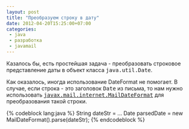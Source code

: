 ```yaml
---
layout: post
title: "Преобразуем строку в дату"
date: 2012-04-20T15:25:00+07:00
categories:
 - java
 - разработка
 - javamail
---
```


Казалось бы, есть простейшая задача - преобразовать строковое представление даты в объект класса <tt>java.util.Date</tt>.

Как оказалось, иногда использование DateFormat не помогает. В случае, если строка - это заголовок <tt>Date</tt> из письма, то нам нужно использовать <tt>[javax.mail.internet.MailDateFormat](http://docs.oracle.com/javaee/5/api/javax/mail/internet/MailDateFormat.html)</tt> для преобразования такой строки.

{% codeblock lang:java %}
String dateStr = ...
Date parsedDate = new MailDateFormat().parse(dateStr);
{% endcodeblock %}
